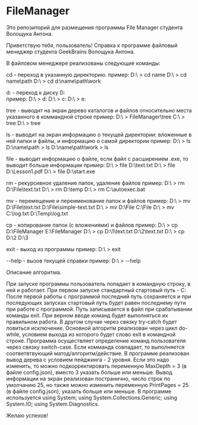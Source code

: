 ﻿# FileManager

Это репозиторий для размещения программы File Manager студента Волощука Антона.

Приветствую тебя, пользователь!
Справка к программе файловый менеджер студента GeekBrains Волощука Антона.

В файловом менеджере реализованы следующие команды:

cd	- переход в указанную директорию.
пример:
	D:\ > cd name
	D:\ > cd name\path
	D:\ > cd d:\name\path\work

d:	- переход к диску D:\
пример:
	D:\ > d:
	D:\ > c:
	D:\ > e:

tree	- выводит на экран дерево каталогов и файлов относительно места указанного в коммандной строке
пример:
	D:\ > FileManager\tree
	C:\ > tree
	D:\ > tree

ls	- выводит на экран информацию о текущей директории: вложенные в ней папки и файлы, и информацию о самой директории
пример:
	D:\ > ls
	D:\name\path > ls
	D:\name\path\work > ls

file	- выводит информацию о файле, если файл с расширением .exe, то выводит больше информации
пример:
	D:\ > file D:\text.txt
	D:\ > file D:\Lesson1.pdf
	D:\ > file D:\start.exe

rm	- рекурсивное удаление папок, удаление файлов
пример:
	D:\ > rm D:\File\text.txt
	D:\ > rm D:\temp
	D:\ > rm C:\autoexec.bat

mv	- перемещение и переименование папок и файлов
пример:
	D:\ > mv D:\File\text.txt D:\File\simple-text.txt
	D:\ > mv D:\File C:\File
	D:\ > mv C:\log.txt D:\Temp\log.txt

cp	- копирование папок (с вложениями) и файлов
пример:
	D:\ > cp D:\FileManager E:\FileManager
	D:\ > cp D:\1\text.txt D:\2\text.txt
	D:\ > cp D:\2 D:\3

exit	- выход из программы
пример:
	D:\ > exit

--help	- вызов текущей справки
пример:
	D:\ > --help

Описание алгоритма.

При запуске программы пользователь попадает в командную строку, в ней и работает.
При первом запуске стандартный стартовый путь - C:\
После первой работы с программой последний путь сохраняется и при последующих запусках стартовый путь будет равен последнему пути при работе с программой. Путь записывается в файл при срабатывании команды exit.
При верном вводе команд будет выполняться их правильном работа. В другом случае через связку try-catch будет ловиться исключение.
Основной алгоритм реализован через цикл do-while, условием выхода из которого будет слово exit в командной строке.
Программа осуществляет определение команд пользователя через связку switch-case. Если комманда совпадает, то выполняется соответвтвующий матод/алгоритм/действие.
В программе реализован вывод дерева с условием пейджинга - 2 уровня. Если это надо изменить, то можно подкорректировать переменную MaxDepth = 3 (в файле config.json), вместо 3 указать больше или меньше.
Вывод информации на экран реализован постранично, число строк по умолчанию 25, но также можно изменить переменную PrintPages = 25 (в файле config.json), указать больше или меньше.
В программе используется using System; using System.Collections.Generic; using System.IO; using System.Diagnostics.

Желаю успехов!